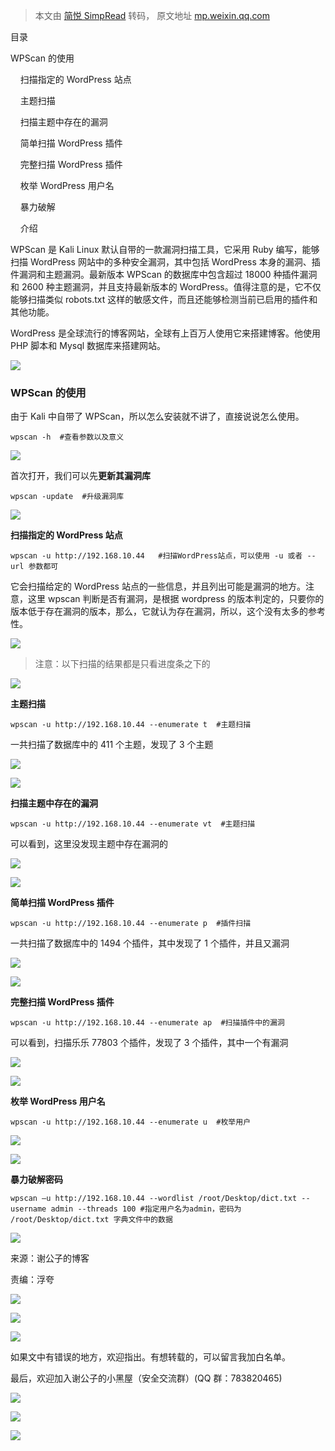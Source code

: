 > 本文由 [简悦 SimpRead](http://ksria.com/simpread/) 转码， 原文地址 [mp.weixin.qq.com](https://mp.weixin.qq.com/s/v0rpjwLYHzHf1gVAIwoMgg)

目录  

  

  

  

WPScan 的使用  

    扫描指定的 WordPress 站点  

    主题扫描  

    扫描主题中存在的漏洞  

    简单扫描 WordPress 插件  

    完整扫描 WordPress 插件

    枚举 WordPress 用户名  

    暴力破解  

    介绍    

  

  

  

WPScan 是 Kali Linux 默认自带的一款漏洞扫描工具，它采用 Ruby 编写，能够扫描 WordPress 网站中的多种安全漏洞，其中包括 WordPress 本身的漏洞、插件漏洞和主题漏洞。最新版本 WPScan 的数据库中包含超过 18000 种插件漏洞和 2600 种主题漏洞，并且支持最新版本的 WordPress。值得注意的是，它不仅能够扫描类似 robots.txt 这样的敏感文件，而且还能够检测当前已启用的插件和其他功能。

WordPress 是全球流行的博客网站，全球有上百万人使用它来搭建博客。他使用 PHP 脚本和 Mysql 数据库来搭建网站。

![](https://mmbiz.qpic.cn/mmbiz_gif/rSyd2cclv2cicIa2iaKFdSNIncOhLKkXRe2M9JlOic2SnucwL552aia3GQPrMp6q98CGicBgP7l6ZzuuTT2qxX7dyUA/640?wx_fmt=gif)

### WPScan 的使用

  

由于 Kali 中自带了 WPScan，所以怎么安装就不讲了，直接说说怎么使用。

```
wpscan -h  #查看参数以及意义
```

![](https://mmbiz.qpic.cn/mmbiz_png/rSyd2cclv2cicIa2iaKFdSNIncOhLKkXReRtaKuB2cgfsKzTNEMNicZ8rkmGxLvk77AN0cLB7Re8GppthJI8BS9EQ/640?wx_fmt=png)

首次打开，我们可以先**更新其漏洞库**

```
wpscan -update  #升级漏洞库
```

![](https://mmbiz.qpic.cn/mmbiz_gif/rSyd2cclv2cicIa2iaKFdSNIncOhLKkXRe2M9JlOic2SnucwL552aia3GQPrMp6q98CGicBgP7l6ZzuuTT2qxX7dyUA/640?wx_fmt=gif)

 **扫描指定的 WordPress 站点**  

  

  

```
wpscan -u http://192.168.10.44   #扫描WordPress站点，可以使用 -u 或者 --url 参数都可
```

它会扫描给定的 WordPress 站点的一些信息，并且列出可能是漏洞的地方。注意，这里 wpscan 判断是否有漏洞，是根据 wordpress 的版本判定的，只要你的版本低于存在漏洞的版本，那么，它就认为存在漏洞，所以，这个没有太多的参考性。

![](https://mmbiz.qpic.cn/mmbiz_png/rSyd2cclv2cicIa2iaKFdSNIncOhLKkXReA5q3HWiaUvibbl3meC8JWicu8cXze0Nd4LbnKjrEFBKQ4T0QIx6FnQeyA/640?wx_fmt=png)

> 注意：以下扫描的结果都是只看进度条之下的

![](https://mmbiz.qpic.cn/mmbiz_gif/rSyd2cclv2cicIa2iaKFdSNIncOhLKkXRe2M9JlOic2SnucwL552aia3GQPrMp6q98CGicBgP7l6ZzuuTT2qxX7dyUA/640?wx_fmt=gif)

**主题扫描**

  

  

```
wpscan -u http://192.168.10.44 --enumerate t  #主题扫描
```

一共扫描了数据库中的 411 个主题，发现了 3 个主题

**![](https://mmbiz.qpic.cn/mmbiz_png/rSyd2cclv2cicIa2iaKFdSNIncOhLKkXReusT57nrpKCOibh1CUdGTTYvyXvcEvXUnaZTTkk64105LmXGoUhS0tXg/640?wx_fmt=png)**

![](https://mmbiz.qpic.cn/mmbiz_gif/rSyd2cclv2cicIa2iaKFdSNIncOhLKkXRe2M9JlOic2SnucwL552aia3GQPrMp6q98CGicBgP7l6ZzuuTT2qxX7dyUA/640?wx_fmt=gif)

  

**扫描主题中存在的漏洞**

  

```
wpscan -u http://192.168.10.44 --enumerate vt  #主题扫描
```

可以看到，这里没发现主题中存在漏洞的 

![](https://mmbiz.qpic.cn/mmbiz_png/rSyd2cclv2cicIa2iaKFdSNIncOhLKkXReWNszB0sook5Jiav062b3OoWandQu6uicjVt11G5Irc87fHqgPHqAjV9g/640?wx_fmt=png)

![](https://mmbiz.qpic.cn/mmbiz_gif/rSyd2cclv2cicIa2iaKFdSNIncOhLKkXRe2M9JlOic2SnucwL552aia3GQPrMp6q98CGicBgP7l6ZzuuTT2qxX7dyUA/640?wx_fmt=gif)

**简单扫描 WordPress 插件**

  

```
wpscan -u http://192.168.10.44 --enumerate p  #插件扫描
```

一共扫描了数据库中的 1494 个插件，其中发现了 1 个插件，并且又漏洞 

![](https://mmbiz.qpic.cn/mmbiz_png/rSyd2cclv2cicIa2iaKFdSNIncOhLKkXRebW8ITXdYVoJk9VpibJ9UPeiaNNribiaMd3rEI8jfs44jEVGdeQaVuEFq8A/640?wx_fmt=png)

![](https://mmbiz.qpic.cn/mmbiz_gif/rSyd2cclv2cicIa2iaKFdSNIncOhLKkXRe2M9JlOic2SnucwL552aia3GQPrMp6q98CGicBgP7l6ZzuuTT2qxX7dyUA/640?wx_fmt=gif)

**完整扫描 WordPress 插件**  

  

```
wpscan -u http://192.168.10.44 --enumerate ap  #扫描插件中的漏洞
```

可以看到，扫描乐乐 77803 个插件，发现了 3 个插件，其中一个有漏洞 

![](https://mmbiz.qpic.cn/mmbiz_png/rSyd2cclv2cicIa2iaKFdSNIncOhLKkXRec5frtKUHufY7nxM2AhJhndZxN5oeYKxXz4uMv5bO6xTdibsra59DkibA/640?wx_fmt=png)  

![](https://mmbiz.qpic.cn/mmbiz_gif/rSyd2cclv2cicIa2iaKFdSNIncOhLKkXRe2M9JlOic2SnucwL552aia3GQPrMp6q98CGicBgP7l6ZzuuTT2qxX7dyUA/640?wx_fmt=gif)

**枚举 WordPress 用户名**

  

  

```
wpscan -u http://192.168.10.44 --enumerate u  #枚举用户
```

![](https://mmbiz.qpic.cn/mmbiz_png/rSyd2cclv2cicIa2iaKFdSNIncOhLKkXRejPaXMxGY2ZCGpAu5VowOr4TObSAPKdgGmoSHna6EMjFZoVw2kM9qOA/640?wx_fmt=png)

![](https://mmbiz.qpic.cn/mmbiz_gif/rSyd2cclv2cicIa2iaKFdSNIncOhLKkXRe2M9JlOic2SnucwL552aia3GQPrMp6q98CGicBgP7l6ZzuuTT2qxX7dyUA/640?wx_fmt=gif)

**暴力破解密码**  

  

```
wpscan –u http://192.168.10.44 --wordlist /root/Desktop/dict.txt --username admin --threads 100 #指定用户名为admin，密码为 /root/Desktop/dict.txt 字典文件中的数据
```

![](https://mmbiz.qpic.cn/mmbiz_gif/rSyd2cclv2ckkbwTsBvnDJpb89o8WMxvAKOaVnz60hOe7y3wAHiclddyK53lpEKIQlx4DKOq6EojHibVicgibDB2aQ/640?wx_fmt=gif)

来源：谢公子的博客

责编：浮夸

![](https://mmbiz.qpic.cn/mmbiz_png/rSyd2cclv2et9NHxRhN8exP4Ly6FKH9SFQtevncFtKIlfLdaxSwwqFxgkrUz1x12kPp3ueaJctagDUcyJDGJyA/640?wx_fmt=png)

  

![](https://mmbiz.qpic.cn/mmbiz_png/rSyd2cclv2et9NHxRhN8exP4Ly6FKH9SFQtevncFtKIlfLdaxSwwqFxgkrUz1x12kPp3ueaJctagDUcyJDGJyA/640?wx_fmt=png)

![](https://mmbiz.qpic.cn/mmbiz_png/rSyd2cclv2edCjiaG0xjojnN3pdR8wTrKhibQ3xVUhjlJEVqibQStgROJqic7fBuw2cJ2CQ3Muw9DTQqkgthIjZf7Q/640?wx_fmt=png)

如果文中有错误的地方，欢迎指出。有想转载的，可以留言我加白名单。

最后，欢迎加入谢公子的小黑屋（安全交流群）(QQ 群：783820465)

![](https://mmbiz.qpic.cn/mmbiz_gif/rSyd2cclv2et9NHxRhN8exP4Ly6FKH9SjCxEtGic0gSRL5ibeQyZWEGNKLmnd6Um2Vua5GK4DaxsSq08ZuH4Avew/640?wx_fmt=gif)

![](https://mmbiz.qpic.cn/mmbiz_png/rSyd2cclv2et9NHxRhN8exP4Ly6FKH9SFQtevncFtKIlfLdaxSwwqFxgkrUz1x12kPp3ueaJctagDUcyJDGJyA/640?wx_fmt=png)

  

![](https://mmbiz.qpic.cn/mmbiz_png/rSyd2cclv2et9NHxRhN8exP4Ly6FKH9SFQtevncFtKIlfLdaxSwwqFxgkrUz1x12kPp3ueaJctagDUcyJDGJyA/640?wx_fmt=png)